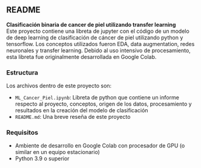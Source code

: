 ## README

**Clasificación binaria de cancer de piel utilizando transfer learning**  
Este proyecto contiene una libreta de jupyter con el código de un modelo de deep learning de clasificación de cáncer de piel utilizando python y tensorflow. Los conceptos utilizados fueron EDA, data augmentation, redes neuronales y transfer learning. Debido al uso intensivo de procesamiento, esta libreta fue originalmente desarrollada en Google Colab. 

### Estructura

Los archivos dentro de este proyecto son:

-   `ML_Cancer_Piel.ipynb`: Libreta de python que contiene un informe respecto al proyecto, conceptos, origen de los datos, procesamiento y resultados en la creación del modelo de clasificación
-   `README.md`: Una breve reseña de este proyecto

### Requisitos
- Ambiente de desarrollo en Google Colab con procesador de GPU (o similar en un equipo estacionario)
- Python 3.9 o superior
